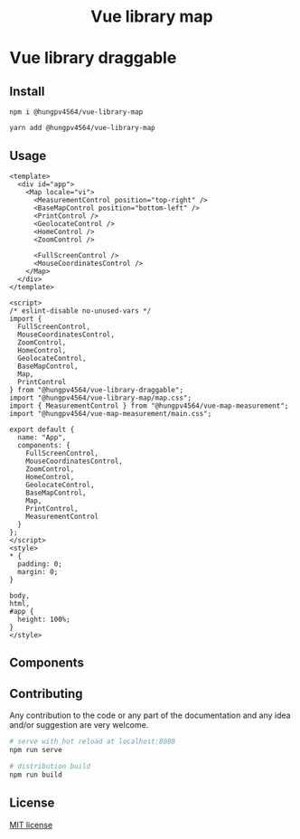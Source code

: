 <h1 align="center">Vue library map</h1>

# Vue library draggable

## Install

```
npm i @hungpv4564/vue-library-map
```

```
yarn add @hungpv4564/vue-library-map
```

## Usage

```vue
<template>
  <div id="app">
    <Map locale="vi">
      <MeasurementControl position="top-right" />
      <BaseMapControl position="bottom-left" />
      <PrintControl />
      <GeolocateControl />
      <HomeControl />
      <ZoomControl />

      <FullScreenControl />
      <MouseCoordinatesControl />
    </Map>
  </div>
</template>

<script>
/* eslint-disable no-unused-vars */
import {
  FullScreenControl,
  MouseCoordinatesControl,
  ZoomControl,
  HomeControl,
  GeolocateControl,
  BaseMapControl,
  Map,
  PrintControl
} from "@hungpv4564/vue-library-draggable";
import "@hungpv4564/vue-library-map/map.css";
import { MeasurementControl } from "@hungpv4564/vue-map-measurement";
import "@hungpv4564/vue-map-measurement/main.css";

export default {
  name: "App",
  components: {
    FullScreenControl,
    MouseCoordinatesControl,
    ZoomControl,
    HomeControl,
    GeolocateControl,
    BaseMapControl,
    Map,
    PrintControl,
    MeasurementControl
  }
};
</script>
<style>
* {
  padding: 0;
  margin: 0;
}

body,
html,
#app {
  height: 100%;
}
</style>
```

## Components

## Contributing

Any contribution to the code or any part of the documentation and any idea and/or suggestion are very welcome.

```bash
# serve with hot reload at localhost:8080
npm run serve

# distribution build
npm run build

```

## License

[MIT license](LICENSE)
